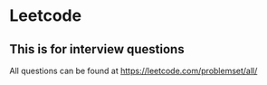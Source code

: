 # Leetcode
## This is for interview questions
All questions can be found at https://leetcode.com/problemset/all/
